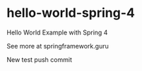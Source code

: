 # hello-world-spring-4
Hello World Example with Spring 4

See more at springframework.guru

New test push commit
